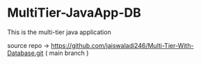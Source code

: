 # MultiTier-JavaApp-DB
This is the multi-tier java application


source repo -> https://github.com/jaiswaladi246/Multi-Tier-With-Database.git ( main branch )
